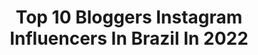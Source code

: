 ---
title: Top 10 Bloggers Instagram Influencers In Brazil In 2022
description: >-
  Find top bloggers Instagram influencers in Brazil in 2022. Most popular hashtags: #love #quarentena #beleza.
platform: Instagram
hits: 1505
text_top: Analyze the best Instagram profiles on inBeat.
text_bottom: Our search engine has 1505 Instagram influencers like this in Brazil for you to pitch.
profiles:
  - username: "driellydrudi"
    fullname: >-
      Drielly Drudi
    bio: >-
      📍Blogger, 21 @bangenergy Publicidade: 💌 driellydrudi@hotmail.com CANAL 👇🏼
    location: "Brazil"
    followers: 1320210
    engagement: 650
    commentsToLikes: 0.217237
    id: ck15r24pe5rib0i19d485722o
    verified: false
    hashtags: "#bangenergy, #energydrink, #ad, #sorteio"
  - username: "barbara_dayaana"
    fullname: >-
      Bárbara Dayana
    bio: >-
      🌸 Insta blogger | Digital influencer 💋 📸 Modelo fotográfica / Aracaju-SE 📲 Parcerias e divulgações via direct 💄☀️🛍🍍📸👙🌴🌈🐶🍉🌻
    location: "Brazil"
    followers: 86556
    engagement: 647
    commentsToLikes: 0.071923
    id: ck5q5d8l3scmr0i1126ox80bs
    verified: false
    hashtags: "#make, #fashion, #praia, #blogger"
  - username: "lyviaroberta_"
    fullname: >-
      Lyvia Roberta ✨
    bio: >-
      🏡| Alagoana 🙌🏻| God is love 💍| Lucas Martins 📲| Aceito parcerias e jobs 📌| Dailylife-blogger-beauty-food 💕| Seja morada de sentimentos bons.
    location: "Brazil"
    followers: 8694
    engagement: 1115
    commentsToLikes: 0.210868
    id: ck8tauhayt3yc0j78f10meouk
    verified: false
    hashtags: "#likes, #lightroompresets, #feedorganizado, #arapiraca"
  - username: "hayanedarlley"
    fullname: >-
      Hayane Darlley
    bio: >-
      • Influencer / Blogger • Modelo • Contato: (85) 9 86156190 📲 • Fortaleza - Ce
    location: "Brazil"
    followers: 322266
    engagement: 426
    commentsToLikes: 0.380547
    id: ck6tqjv2jrv9j0j71aj3oydkr
    verified: false
    hashtags: "#fimdesemana, #piscina, #fds, #mar"
  - username: "biancadacias"
    fullname: >-
      bianca dacia
    bio: >-
      advogada com ascendente em blogger 📍Fortaleza | CE. Contato Assessoria ⤵️
    location: "Brazil"
    followers: 86893
    engagement: 440
    commentsToLikes: 0.242756
    id: ck8sz0bmwmpg20j78hfoy1oob
    verified: false
    hashtags: "#ad, #mudeojogocomfila, #publi"
  - username: "martaflores.oficial"
    fullname: >-
      MARTA FLORES MAKEUP & BELEZA
    bio: >-
      🌺 MARTA FLORES 🌺 Maquilhadora • Formadora Blogger • TV Host • YouTuber 💌 info.martaflores@gmail.com #maquilhaatuavida #bafonica #juntasnabeleza
    location: "Brazil"
    followers: 53599
    engagement: 332
    commentsToLikes: 0.129211
    id: ck6twyl4puua70j712rdf0msy
    verified: false
    hashtags: "#maquilhagemprofissional, #lookoftheday, #bafonica, #video"
  - username: "almeida.iasmin"
    fullname: >-
      IASMIN 🧿
    bio: >-
      Engenheira com ascendente em blogger 💗 Amo moda e beleza! ✨ Schütz Squad 👠 RJ 📍 Cupons: @descontinhosdaiasmin 👇🏻
    location: "Brazil"
    followers: 19138
    engagement: 471
    commentsToLikes: 0.100338
    id: ckaotuv6txmj50i78xt7krzrf
    verified: false
    hashtags: "#arezzo, #zzmall, #vans, #anacapri"
  - username: "suelenmelloo"
    fullname: >-
      SUELEN MELLO
    bio: >-
      👩🏻‍💼 Empreendedora | Blogger | Master Trainer 📍Caxias do Sul, RS 🛍@shopsobrancelhas 👩🏻‍💻Consultoria Online para Designers de Sobrancelhas +800 alunas🚀
    location: "Brazil"
    followers: 63033
    engagement: 346
    commentsToLikes: 0.155294
    id: ck0w3u050v9rz0i19kcyzqi7z
    verified: false
    hashtags: "#designerdesobrancelhas, #mulher, #sobrancelhasdesign, #sobrancelhasnaturais"
  - username: "deboraportooficial"
    fullname: >-
      D É B O R Δ   P O R T O ®
    bio: >-
      JORNALISTA, DIGITAL INFLUENCER, MODELO ♡Travel, Moda, YouTuber, Blogger, Colunista, Rádio/TV CAPA da SEXY | MISS BUMBUM PARANÁ ⚠️ ASSISTA AOS STORIES
    location: "Brazil"
    followers: 557517
    engagement: 274
    commentsToLikes: 0.038519
    id: ckapc1zvj25ue0i78wtj8wxdl
    verified: true
    hashtags: "#motivation, #beleza, #summer, #deboraportooficial"
  - username: "carol_felizardo"
    fullname: >-
      Carolzinha 🌻
    bio: >-
      • Caipira blogger 🤠 Aqui tem música, viagens e diquinhas 💛 📩 contato.carolfelizardo@gmail.com
    location: "Brazil"
    followers: 15085
    engagement: 881
    commentsToLikes: 0.065753
    id: ckf5oq5uo3c0c0j23ekv7prpu
    verified: false
    hashtags: "#latavelha, #araguaia, #goias, #motoesportiva"
---